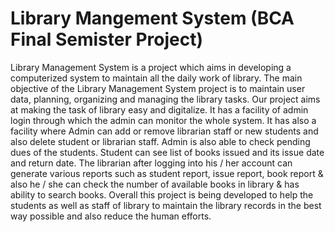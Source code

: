 # Library Mangement System (BCA Final Semister Project)

Library Management System is a project which aims in developing a computerized system to maintain all the daily work of library. The main objective of the Library Management System project is to maintain user data, planning, organizing and managing the library tasks. Our project aims at making the task of library easy and digitalize. It has a facility of admin login through which the admin can monitor the whole system. It has also a facility where Admin can add or remove librarian staff
or new students and also delete student or librarian staff. Admin is also able to check pending dues of the students. Student can see list of books issued and its issue date and return date. The librarian after logging into his / her account can generate various reports such as student report, issue report, book report & also he / she can check the number of available books in library & has ability to search books. Overall this project is being developed to help the students as well as staff of library to maintain the library records in the best way possible and also reduce the human efforts.
